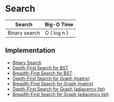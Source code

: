 # Search

| Search 	                                        | Big-O Time  	   |
|-------------------------------------------------|-----------------|
| Binary search                                   | O ( log n )  	  |

## Implementation
- [Binary Search](implementation/binary_search.py)
- [Depth-First Search for BST](implementation/bst_depth_first_search.py)
- [Breadth-First Search for BST](implementation/bst_breadth_first_search.py)
- [Depth-First Search for Graph (matrix)](implementation/graph_dfs_matrix.py)
- [Breadth-First Search for Graph (matrix)](implementation/graph_bfs_matrix.py)
- [Depth-First Search for Graph (adjacency list)](implementation/graph_dfs_adjacency_list.py)
- [Breadth-First Search for Graph (adjacency list)](implementation/graph_bfs_adjacency_list.py)
